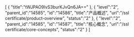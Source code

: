 [
	{
		"title":"tWJPAO9lvS3burKJvQn6JA=="
	},
	{
		"level":"2",
		"parent_id":"14585",
		"id":"14586",
		"title":"产品概述",
		"url":"/ssl certificate/product-overview",
		"status":"2"
	},
	{
		"level":"2",
		"parent_id":"14585",
		"id":"14587",
		"title":"核心概念",
		"url":"/ssl certificate/core-concepts",
		"status":"2"
	}
]